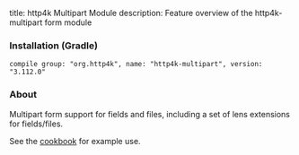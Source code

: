 title: http4k Multipart Module
description: Feature overview of the http4k-multipart form module

### Installation (Gradle)
```compile group: "org.http4k", name: "http4k-multipart", version: "3.112.0"```

### About

Multipart form support for fields and files, including a set of lens extensions for fields/files.

See the [cookbook](/cookbook/multipart_forms/) for example use.
